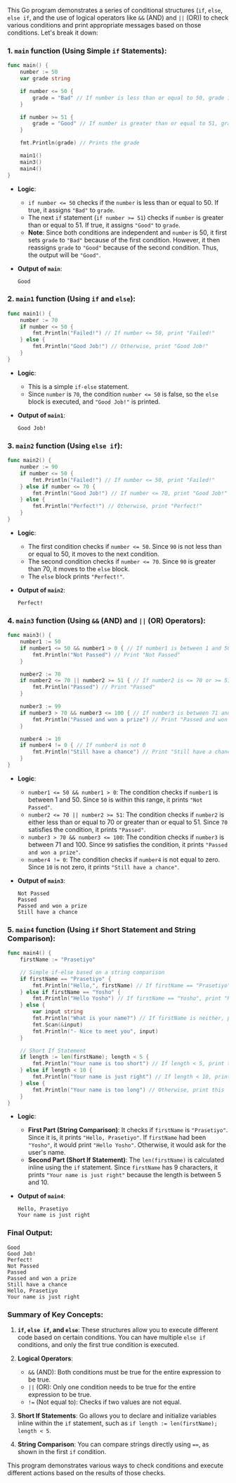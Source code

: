 This Go program demonstrates a series of conditional structures (`if`, `else`, `else if`, and the use of logical operators like `&&` (AND) and `||` (OR)) to check various conditions and print appropriate messages based on those conditions. Let's break it down:

### **1. `main` function (Using Simple `if` Statements)**:
```go
func main() {
    number := 50
    var grade string

    if number <= 50 {
        grade = "Bad" // If number is less than or equal to 50, grade is set to "Bad"
    }

    if number >= 51 {
        grade = "Good" // If number is greater than or equal to 51, grade is set to "Good"
    }

    fmt.Println(grade) // Prints the grade

    main1()
    main3()
    main4()
}
```
- **Logic**:
  - `if number <= 50` checks if the `number` is less than or equal to 50. If true, it assigns `"Bad"` to `grade`.
  - The next `if` statement (`if number >= 51`) checks if `number` is greater than or equal to 51. If true, it assigns `"Good"` to `grade`.
  - **Note**: Since both conditions are independent and `number` is 50, it first sets `grade` to `"Bad"` because of the first condition. However, it then reassigns `grade` to `"Good"` because of the second condition. Thus, the output will be `"Good"`.

- **Output of `main`**: 
  ```
  Good
  ```

### **2. `main1` function (Using `if` and `else`)**:
```go
func main1() {
    number := 70
    if number <= 50 {
        fmt.Println("Failed!") // If number <= 50, print "Failed!"
    } else {
        fmt.Println("Good Job!") // Otherwise, print "Good Job!"
    }
}
```
- **Logic**:
  - This is a simple `if-else` statement.
  - Since `number` is `70`, the condition `number <= 50` is false, so the `else` block is executed, and `"Good Job!"` is printed.

- **Output of `main1`**:
  ```
  Good Job!
  ```

### **3. `main2` function (Using `else if`)**:
```go
func main2() {
    number := 90
    if number <= 50 {
        fmt.Println("Failed!") // If number <= 50, print "Failed!"
    } else if number <= 70 {
        fmt.Println("Good Job!") // If number <= 70, print "Good Job!"
    } else {
        fmt.Println("Perfect!") // Otherwise, print "Perfect!"
    }
}
```
- **Logic**:
  - The first condition checks if `number <= 50`. Since `90` is not less than or equal to 50, it moves to the next condition.
  - The second condition checks if `number <= 70`. Since `90` is greater than 70, it moves to the `else` block.
  - The `else` block prints `"Perfect!"`.

- **Output of `main2`**:
  ```
  Perfect!
  ```

### **4. `main3` function (Using `&&` (AND) and `||` (OR) Operators)**:
```go
func main3() {
    number1 := 50
    if number1 <= 50 && number1 > 0 { // If number1 is between 1 and 50 inclusive
        fmt.Println("Not Passed") // Print "Not Passed"
    }

    number2 := 70
    if number2 <= 70 || number2 >= 51 { // If number2 is <= 70 or >= 51
        fmt.Println("Passed") // Print "Passed"
    }

    number3 := 99
    if number3 > 70 && number3 <= 100 { // If number3 is between 71 and 100 inclusive
        fmt.Println("Passed and won a prize") // Print "Passed and won a prize"
    }

    number4 := 10
    if number4 != 0 { // If number4 is not 0
        fmt.Println("Still have a chance") // Print "Still have a chance"
    }
}
```
- **Logic**:
  - `number1 <= 50 && number1 > 0`: The condition checks if `number1` is between 1 and 50. Since `50` is within this range, it prints `"Not Passed"`.
  - `number2 <= 70 || number2 >= 51`: The condition checks if `number2` is either less than or equal to 70 or greater than or equal to 51. Since `70` satisfies the condition, it prints `"Passed"`.
  - `number3 > 70 && number3 <= 100`: The condition checks if `number3` is between 71 and 100. Since `99` satisfies the condition, it prints `"Passed and won a prize"`.
  - `number4 != 0`: The condition checks if `number4` is not equal to zero. Since `10` is not zero, it prints `"Still have a chance"`.

- **Output of `main3`**:
  ```
  Not Passed
  Passed
  Passed and won a prize
  Still have a chance
  ```

### **5. `main4` function (Using `if` Short Statement and String Comparison)**:
```go
func main4() {
    firstName := "Prasetiyo"

    // Simple if-else based on a string comparison
    if firstName == "Prasetiyo" {
        fmt.Println("Hello,", firstName) // If firstName == "Prasetiyo", print "Hello, Prasetiyo"
    } else if firstName == "Yosho" {
        fmt.Println("Hello Yosho") // If firstName == "Yosho", print "Hello Yosho"
    } else {
        var input string
        fmt.Println("What is your name?") // If firstName is neither, prompt the user
        fmt.Scan(&input)
        fmt.Println("- Nice to meet you", input)
    }

    // Short If Statement
    if length := len(firstName); length < 5 {
        fmt.Println("Your name is too short") // If length < 5, print this
    } else if length < 10 {
        fmt.Println("Your name is just right") // If length < 10, print this
    } else {
        fmt.Println("Your name is too long") // Otherwise, print this
    }
}
```
- **Logic**:
  - **First Part (String Comparison)**: It checks if `firstName` is `"Prasetiyo"`. Since it is, it prints `"Hello, Prasetiyo"`. If `firstName` had been `"Yosho"`, it would print `"Hello Yosho"`. Otherwise, it would ask for the user's name.
  - **Second Part (Short If Statement)**: The `len(firstName)` is calculated inline using the `if` statement. Since `firstName` has 9 characters, it prints `"Your name is just right"` because the length is between 5 and 10.

- **Output of `main4`**:
  ```
  Hello, Prasetiyo
  Your name is just right
  ```

### **Final Output**:
```
Good
Good Job!
Perfect!
Not Passed
Passed
Passed and won a prize
Still have a chance
Hello, Prasetiyo
Your name is just right
```

### **Summary of Key Concepts**:
1. **`if`, `else if`, and `else`**: These structures allow you to execute different code based on certain conditions. You can have multiple `else if` conditions, and only the first true condition is executed.
   
2. **Logical Operators**:
   - `&&` (AND): Both conditions must be true for the entire expression to be true.
   - `||` (OR): Only one condition needs to be true for the entire expression to be true.
   - `!=` (Not equal to): Checks if two values are not equal.
   
3. **Short If Statements**: Go allows you to declare and initialize variables inline within the `if` statement, such as `if length := len(firstName); length < 5`.
   
4. **String Comparison**: You can compare strings directly using `==`, as shown in the first `if` condition.

This program demonstrates various ways to check conditions and execute different actions based on the results of those checks.